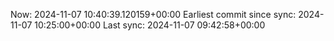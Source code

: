 Now: 2024-11-07 10:40:39.120159+00:00 Earliest commit since sync: 2024-11-07 10:25:00+00:00 Last sync: 2024-11-07 09:42:58+00:00
